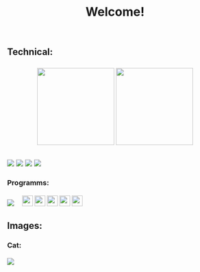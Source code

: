 <h1 align = "center">Welcome!<br><br>
 
<h2>Technical:<br><br>
 <div align = "center">
  <img height="180em" src ="https://github-readme-stats.vercel.app/api/top-langs/?username=greydatlenght">
  <img height="180em" src = "https://github-readme-stats.vercel.app/api?username=greydatlenght">
 </div>
<div><br>
 <img src = "https://camo.githubusercontent.com/b4385df332a8388555b70eaa0281f547690043483bb511483394dc227f4d63ad/68747470733a2f2f696d672e736869656c64732e696f2f62616467652f2d4a6176615363726970742d3333333333333f7374796c653d666f722d7468652d6261646765266c6f676f3d6a617661736372697074" style="max-width: 100%;">
 <img src = "https://camo.githubusercontent.com/01d63b85d7f578500992563f534bfea8da5ad523c963a1e6581a920444370cba/68747470733a2f2f696d672e736869656c64732e696f2f62616467652f2d507974686f6e2d3333333333333f7374796c653d666f722d7468652d6261646765266c6f676f3d707974686f6e" style="max-width: 100%;">
 <img src = "https://camo.githubusercontent.com/e9829fca409a6a4e7a65883a56c5f3e745a3ad04b476f4355d710057520b0fdc/68747470733a2f2f696d672e736869656c64732e696f2f62616467652f2d48544d4c352d3333333333333f7374796c653d666f722d7468652d6261646765266c6f676f3d48544d4c35" style="max-width: 100%;">
 <img src = "https://camo.githubusercontent.com/4b36f9d594c5fe41748c50da564019a4ad479ac6fc40706cec3d1d35379b42bd/68747470733a2f2f696d672e736869656c64732e696f2f62616467652f2d4353532d3333333333333f7374796c653d666f722d7468652d6261646765266c6f676f3d43535333266c6f676f436f6c6f723d313537324236" style="max-width: 100%;">
</div>
</div>
<h3>Programms:<br><br> 
<div>
 <img src = "https://img.shields.io/badge/Figma-black?style=for-the-badge&logo=Figma" style="max-width: 100%;">
 <img src = "" style="max-width: 100%;">
 <img src = "" style="max-width: 100%;">
 <img src = "" style="max-width: 100%;">
 <img src = "" style="max-width: 100%;">
 <img src = "https://cdn.discordapp.com/attachments/1015343850958626856/1064575606563553380/Figma-Dark.png" style="width: 25px; height: 25px;">
 <img src = "https://cdn.discordapp.com/attachments/1015343850958626856/1064575907202859088/Photoshop.png" style="width: 25px; height: 25px;">
 <img src = "https://cdn.discordapp.com/attachments/1015343850958626856/1064576114468589638/VisualStudio-Dark.png" style="width: 25px; height: 25px;">
 <img src = "https://cdn.discordapp.com/attachments/1015343850958626856/1064576370010767371/VSCode-Dark.png" style="width: 25px; height: 25px;">
 <img src = "https://cdn.discordapp.com/attachments/1015343850958626856/1064576213865201764/Atom.png" style="width: 25px; height: 25px;">
</div>
<h2>Images:<br>
 <h3>Cat:<br><br>
 <img src = "https://cdn.discordapp.com/attachments/979036650757820457/1064559788689727528/image.png" style = "min-width: 100%;">
  
  
<!--
**greydatlenght/greydatlenght** is a ✨ _special_ ✨ repository because its `README.md` (this file) appears on your GitHub profile.

Here are some ideas to get you started:

- 🔭 I’m currently working on ...
- 🌱 I’m currently learning ...
- 👯 I’m looking to collaborate on ...
- 🤔 I’m looking for help with ...
- 💬 Ask me about ...
- 📫 How to reach me: ...
- 😄 Pronouns: ...
- ⚡ Fun fact: ...
-->
